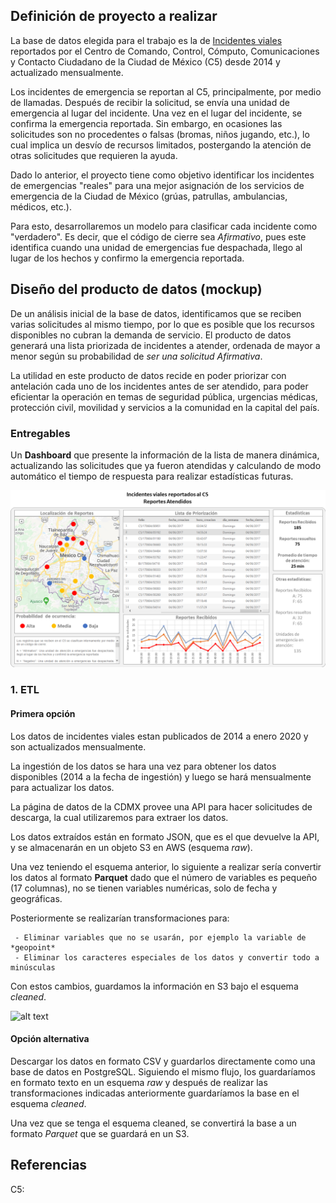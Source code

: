 
## Definición de proyecto a realizar

La base de datos elegida para el trabajo es la de [Incidentes viales](https://datos.cdmx.gob.mx/explore/dataset/incidentes-viales-c5/table/?disjunctive.incidente_c4) reportados por el Centro de Comando, Control, Cómputo, Comunicaciones y Contacto Ciudadano de la Ciudad de México (C5) desde 2014 y actualizado mensualmente.

Los incidentes de emergencia se reportan al C5, principalmente, por medio de llamadas. Después de recibir la solicitud, se envía una unidad de emergencia al lugar del incidente. Una vez en el lugar del incidente, se confirma la emergencia reportada. Sin embargo, en ocasiones las solicitudes son no procedentes o falsas (bromas, niños jugando, etc.), lo cual implica un desvío de recursos limitados, postergando la atención de otras solicitudes que requieren la ayuda.

Dado lo anterior, el proyecto tiene como objetivo identificar los incidentes de emergencias "reales" para una mejor asignación de los servicios de emergencia de la Ciudad de México (grúas, patrullas, ambulancias, médicos, etc.). 

Para esto, desarrollaremos un modelo para clasificar cada incidente como "verdadero". Es decir, que el código de cierre sea *Afirmativo*, pues este identifica cuando una unidad de emergencias fue despachada, llego al lugar de los hechos y confirmo la emergencia reportada.


## Diseño del producto de datos (mockup)

De un análisis inicial de la base de datos, identificamos que se reciben varias solicitudes al mismo tiempo, por lo que es posible que los recursos disponibles no cubran la demanda de servicio. El producto de datos generará una lista priorizada de incidentes a atender, ordenada de mayor a menor según su  probabilidad de *ser una solicitud Afirmativa*.  

La utilidad en este producto de datos recide en poder priorizar con antelación cada uno de los incidentes antes de ser atendido, para poder eficientar la operación en temas de seguridad pública, urgencias médicas, protección civil, movilidad y servicios a la comunidad en la capital del país.


### Entregables

Un **Dashboard** que presente la información de la lista de manera dinámica, actualizando las solicitudes que ya fueron atendidas y calculando de modo automático el tiempo de respuesta para realizar estadísticas futuras.

![alt text](https://github.com/brunocgf/Productos_de_Datos_2020/blob/master/imagenes/mockup1.png)

### 1. ETL

####  Primera opción

Los datos de incidentes viales estan publicados de 2014 a enero 2020 y son actualizados mensualmente.

La ingestión de los datos se hara una vez para obtener los datos disponibles (2014 a la fecha de ingestión) y luego se hará mensualmente para actualizar los datos.

La página de datos de la CDMX provee una API para hacer solicitudes de descarga, la cual utilizaremos para extraer los datos.

Los datos extraídos están en formato JSON, que es el que devuelve la API, y se almacenarán en un objeto S3 en AWS (esquema *raw*).

Una vez teniendo el esquema anterior, lo siguiente a realizar sería convertir los datos al formato **Parquet** dado que el número de variables es pequeño (17 columnas), no se tienen variables numéricas, solo de fecha y geográficas.

Posteriormente se realizarían transformaciones para:
     
     - Eliminar variables que no se usarán, por ejemplo la variable de *geopoint*
     - Eliminar los caracteres especiales de los datos y convertir todo a minúsculas

Con estos cambios, guardamos la información en S3 bajo el esquema *cleaned*.

![alt text](https://github.com/brunocgf/Productos_de_Datos_2020/blob/master/imagenes/etl1.png)

####  Opción alternativa

Descargar los datos en formato CSV y guardarlos directamente como una base de datos en PostgreSQL. Siguiendo el mismo flujo, los guardaríamos en formato texto en un esquema *raw* y después de realizar las transformaciones indicadas anteriormente guardaríamos la base en el esquema *cleaned*.

Una vez que se tenga el esquema cleaned, se convertirá la base a un formato *Parquet* que se guardará en un S3.


## Referencias

C5:
